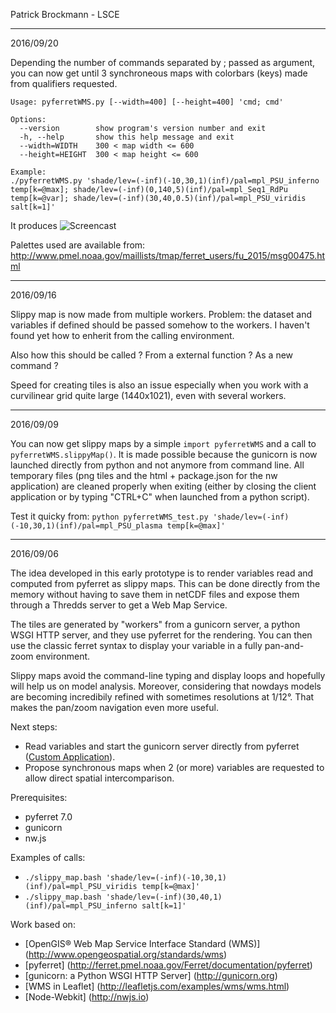 
Patrick Brockmann - LSCE

<hr>
2016/09/20

Depending the number of commands separated by ; passed as argument, you can now get until 3 synchroneous maps
with colorbars (keys) made from qualifiers requested.

```
Usage: pyferretWMS.py [--width=400] [--height=400] 'cmd; cmd'

Options:
  --version        show program's version number and exit
  -h, --help       show this help message and exit
  --width=WIDTH    300 < map width <= 600
  --height=HEIGHT  300 < map height <= 600

Example:
./pyferretWMS.py 'shade/lev=(-inf)(-10,30,1)(inf)/pal=mpl_PSU_inferno temp[k=@max]; shade/lev=(-inf)(0,140,5)(inf)/pal=mpl_Seq1_RdPu temp[k=@var]; shade/lev=(-inf)(30,40,0.5)(inf)/pal=mpl_PSU_viridis salt[k=1]'
```
It produces
![Screencast](https://github.com/PBrockmann/wms-pyferret/raw/master/screencast.gif)

Palettes used are available from: http://www.pmel.noaa.gov/maillists/tmap/ferret_users/fu_2015/msg00475.html

<hr>
2016/09/16

Slippy map is now made from multiple workers. Problem: the dataset and variables if defined
should be passed somehow to the workers. I haven't found yet how to enherit from the calling
environment.

Also how this should be called ? From a external function ? As a new command ?

Speed for creating tiles is also an issue especially when you work with a curvilinear grid quite large
(1440x1021), even with several workers.

<hr>
2016/09/09

You can now get slippy maps by a simple ```import pyferretWMS``` and a call to ```pyferretWMS.slippyMap()```.
It is made possible because the gunicorn is now launched directly from python and not anymore from command line. 
All temporary files (png tiles and the html + package.json for the nw application)
are cleaned properly when exiting (either by closing the client application or by typing "CTRL+C" when launched from a python script).

Test it quicky from:
```python pyferretWMS_test.py 'shade/lev=(-inf)(-10,30,1)(inf)/pal=mpl_PSU_plasma temp[k=@max]'```

<hr>
2016/09/06

The idea developed in this early prototype is to render variables read and computed from pyferret as slippy maps.
This can be done directly from the memory without having to save them in netCDF files 
and expose them through a Thredds server to get a Web Map Service.

The tiles are generated by "workers" from a gunicorn server, a python WSGI HTTP server,
and they use pyferret for the rendering. You can then use the classic ferret syntax to display
your variable in a fully pan-and-zoom environment.

Slippy maps avoid the command-line typing and display loops and hopefully will help us on model analysis. 
Moreover, considering that nowdays models are becoming incredibily refined with sometimes resolutions at 1/12°.
That makes the pan/zoom navigation even more useful.

Next steps:
- Read variables and start the gunicorn server directly from pyferret ([Custom Application](http://docs.gunicorn.org/en/stable/custom.html)).
- Propose synchronous maps when 2 (or more) variables are requested to allow direct spatial intercomparison.

Prerequisites:
- pyferret 7.0
- gunicorn
- nw.js

Examples of calls:
- ```./slippy_map.bash 'shade/lev=(-inf)(-10,30,1)(inf)/pal=mpl_PSU_viridis temp[k=@max]'```
- ```./slippy_map.bash 'shade/lev=(-inf)(30,40,1)(inf)/pal=mpl_PSU_inferno salt[k=1]'```

Work based on:
- [OpenGIS® Web Map Service Interface Standard (WMS)] (http://www.opengeospatial.org/standards/wms)
- [pyferret] (http://ferret.pmel.noaa.gov/Ferret/documentation/pyferret)
- [gunicorn: a Python WSGI HTTP Server] (http://gunicorn.org)
- [WMS in Leaflet] (http://leafletjs.com/examples/wms/wms.html)
- [Node-Webkit] (http://nwjs.io)

